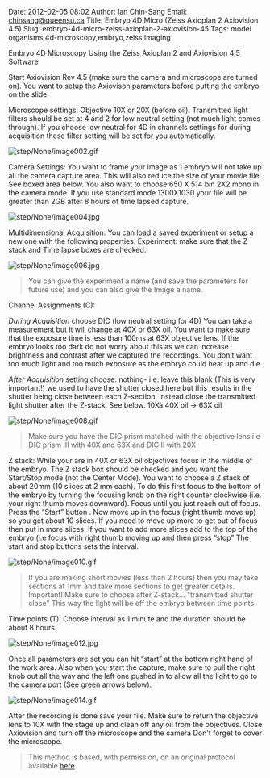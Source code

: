 Date: 2012-02-05 08:02
Author: Ian Chin-Sang
Email: chinsang@queensu.ca
Title: Embryo 4D Micro (Zeiss Axioplan 2 Axiovision 4.5)
Slug: embryo-4d-micro-zeiss-axioplan-2-axiovision-45
Tags: model organisms,4d-microscopy,embryo,zeiss,imaging

Embryo 4D Microscopy Using the Zeiss Axioplan 2 and Axiovision 4.5 Software









Start Axiovision Rev 4.5 (make sure the camera and microscope are turned on). You want to setup the Axiovison parameters before putting the embryo on the slide



Microscope settings: Objective 10X or 20X (before oil). Transmitted light filters should be set at 4 and 2 for low neutral setting (not much light comes through). If you choose low neutral for 4D in channels settings for during acquisition these filter setting will be set for you automatically. 

![step/None/image002.gif](/static/images/step/None/image002.gif)



Camera Settings: You want to frame your image as 1 embryo will not take up all the camera capture area. This will also reduce the size of your movie file. See boxed area below. You also want to choose 650 X 514 bin 2X2 mono in the camera mode.  If you use standard mode 1300X1030 your file will be greater than 2GB after 8 hours of time lapsed capture.

![step/None/image004.jpg](/static/images/step/None/image004.jpg)



Multidimensional Acquisition: You can load a saved experiment or setup a new one with the following properties. Experiment: make sure that the Z stack and Time lapse boxes are checked. 

![step/None/image006.jpg](/static/images/step/None/image006.jpg)


> You can give the experiment a name (and save the parameters for future use) and you can also give the Image a name.


Channel Assignments (C):

*During Acquisition* choose DIC  (low neutral setting for 4D) You can take a measurement but it will change at 40X or 63X oil. You want to make sure that the exposure time is less than 100ms at 63X objective lens. If the embryo looks too dark do not worry about this as we can increase brightness and contrast after we captured the recordings. You don’t want too much light and too much exposure as the embryo could heat up and die.

*After Acquisition* setting choose: nothing- i.e. leave this blank (This is very important!)  we used to have the shutter closed here but this results in the shutter being close between each Z-section. Instead close the transmitted light shutter after the Z-stack. See below.
10Xà 40X oil -> 63X oil

![step/None/image008.gif](/static/images/step/None/image008.gif)


>Make sure you have the DIC prism matched with the objective lens i.e DIC prism III with  40X and 63X and DIC II with 20X


Z stack: While your are in 40X or 63X oil objectives focus in the middle of the embryo.
The Z stack box should be checked and you want the Start/Stop mode (not the Center Mode). 
You want to choose a Z stack of about 20mm (10 slices at 2 mm each).  To do this first focus to the bottom of the embryo by turning the focusing knob on the right counter clockwise (i.e. your right thumb moves downward).  Focus until you just reach out of focus.  Press the “Start” button . Now move up in the focus (right thumb move up) so you get about 10 slices. If you need to move up more to get out of focus then put in more slices. If you want to add more slices add to the top of the embryo (i.e  focus with right thumb moving up and then press “stop” The start and stop buttons sets the interval.

![step/None/image010.gif](/static/images/step/None/image010.gif)


>If you are making short movies (less than 2 hours) then you may take sections at 1mm and take more sections to get greater details. Important! Make sure to choose after Z-stack... "transmitted shutter close" This way the light will be off the embryo between time points.


Time points (T): Choose interval as 1 minute and the duration should be about 8 hours.

![step/None/image012.jpg](/static/images/step/None/image012.jpg)



Once all parameters are set you can hit “start” at the bottom right hand of the work area.  Also when you start the capture, make sure to pull the right knob out all the way and the left one pushed in to allow all the light to go to the camera port (See green arrows below).

![step/None/image014.gif](/static/images/step/None/image014.gif)



After the recording is done save your file. Make sure to return the objective lens to 10X with the stage up and clean off any oil from the objectives.  Close Axiovision and turn off the microscope and the camera Don't forget to cover the microscope.







>This method is based, with permission, on an original protocol available [here](http://130.15.90.245/4d_video_microscopy.htm).

